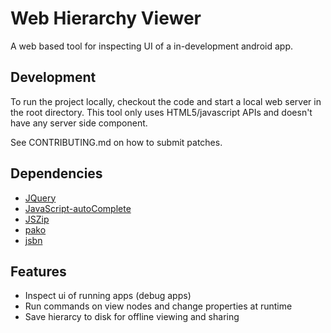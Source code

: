 # Web Hierarchy Viewer

A web based tool for inspecting UI of a in-development android app.

## Development
To run the project locally, checkout the code and start a local web server in the root directory. This tool only uses HTML5/javascript APIs and doesn't have any server side component.

See CONTRIBUTING.md on how to submit patches.

## Dependencies
 - [JQuery](https://github.com/jquery/jquery)
 - [JavaScript-autoComplete](https://github.com/Pixabay/JavaScript-autoComplete)
 - [JSZip](http://stuartk.com/jszip)
 - [pako](https://github.com/nodeca/pako)
 - [jsbn](http://www-cs-students.stanford.edu/~tjw/jsbn/)

## Features
- Inspect ui of running apps (debug apps)
- Run commands on view nodes and change properties at runtime
- Save hierarcy to disk for offline viewing and sharing